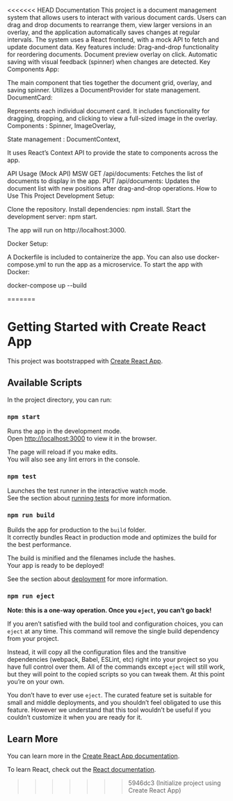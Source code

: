 <<<<<<< HEAD
Documentation 
This project is a document management system that allows users to interact with various document cards. Users can drag and drop documents to rearrange them, view larger versions in an overlay, and the application automatically saves changes at regular intervals.
The system uses a React frontend, with a mock API to fetch and update document data.
Key features include:
Drag-and-drop functionality for reordering documents.
Document preview overlay on click.
Automatic saving with visual feedback (spinner) when changes are detected.
Key Components
App:

The main component that ties together the document grid, overlay, and saving spinner.
Utilizes a DocumentProvider for state management.
DocumentCard:

Represents each individual document card. It includes functionality for dragging, dropping, and clicking to view a full-sized image in the overlay.
Components : 
Spinner,
ImageOverlay,

State management : 
DocumentContext,

It uses React’s Context API to provide the state to components across the app.

API Usage (Mock API) MSW
GET /api/documents: Fetches the list of documents to display in the app.
PUT /api/documents: Updates the document list with new positions after drag-and-drop operations.
How to Use This Project
Development Setup:

Clone the repository.
Install dependencies: npm install.
Start the development server: npm start.

The app will run on http://localhost:3000.

Docker Setup:

A Dockerfile is included to containerize the app. You can also use docker-compose.yml to run the app as a microservice.
To start the app with Docker:

docker-compose up --build

=======
# Getting Started with Create React App

This project was bootstrapped with [Create React App](https://github.com/facebook/create-react-app).

## Available Scripts

In the project directory, you can run:

### `npm start`

Runs the app in the development mode.\
Open [http://localhost:3000](http://localhost:3000) to view it in the browser.

The page will reload if you make edits.\
You will also see any lint errors in the console.

### `npm test`

Launches the test runner in the interactive watch mode.\
See the section about [running tests](https://facebook.github.io/create-react-app/docs/running-tests) for more information.

### `npm run build`

Builds the app for production to the `build` folder.\
It correctly bundles React in production mode and optimizes the build for the best performance.

The build is minified and the filenames include the hashes.\
Your app is ready to be deployed!

See the section about [deployment](https://facebook.github.io/create-react-app/docs/deployment) for more information.

### `npm run eject`

**Note: this is a one-way operation. Once you `eject`, you can’t go back!**

If you aren’t satisfied with the build tool and configuration choices, you can `eject` at any time. This command will remove the single build dependency from your project.

Instead, it will copy all the configuration files and the transitive dependencies (webpack, Babel, ESLint, etc) right into your project so you have full control over them. All of the commands except `eject` will still work, but they will point to the copied scripts so you can tweak them. At this point you’re on your own.

You don’t have to ever use `eject`. The curated feature set is suitable for small and middle deployments, and you shouldn’t feel obligated to use this feature. However we understand that this tool wouldn’t be useful if you couldn’t customize it when you are ready for it.

## Learn More

You can learn more in the [Create React App documentation](https://facebook.github.io/create-react-app/docs/getting-started).

To learn React, check out the [React documentation](https://reactjs.org/).
>>>>>>> 5946dc3 (Initialize project using Create React App)
